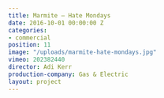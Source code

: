 ```yaml
---
title: Marmite — Hate Mondays
date: 2016-10-01 00:00:00 Z
categories:
- commercial
position: 11
image: "/uploads/marmite-hate-mondays.jpg"
vimeo: 202382440
director: Adi Kerr
production-company: Gas & Electric
layout: project
---
```



